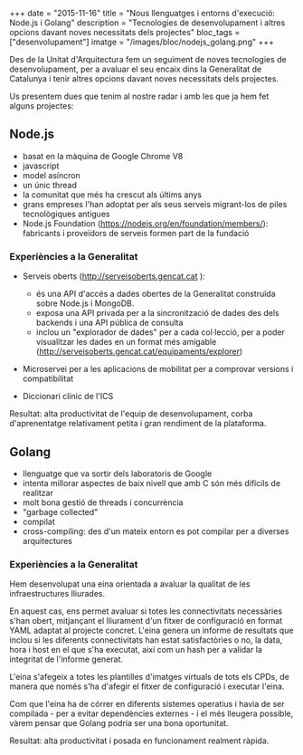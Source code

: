 +++
date        = "2015-11-16"
title       = "Nous llenguatges i entorns d'execució: Node.js i Golang"
description = "Tecnologies de desenvolupament i altres opcions davant noves necessitats dels projectes"
bloc_tags	= ["desenvolupament"]
imatge 		= "/images/bloc/nodejs_golang.png"
+++

Des de la Unitat d'Arquitectura fem un seguiment de noves tecnologies de desenvolupament, per a avaluar el seu encaix dins la Generalitat de Catalunya i tenir altres opcions davant noves necessitats dels projectes. 

Us presentem dues que tenim al nostre radar i amb les que ja hem fet alguns projectes:

## Node.js

* basat en la màquina de Google Chrome V8
* javascript
* model asíncron
* un únic thread
* la comunitat que més ha crescut als últims anys
* grans empreses l'han adoptat per als seus serveis migrant-los de piles tecnològiques antigues
* Node.js Foundation (https://nodejs.org/en/foundation/members/): fabricants i proveïdors de serveis formen part de la fundació


### Experiències a la Generalitat

* Serveis oberts (http://serveisoberts.gencat.cat ): 
	* és una API d'accés a dades obertes de la Generalitat construïda sobre Node.js i MongoDB.  
	* exposa una API privada per a la sincronització de dades des dels backends i una API pública de consulta
	* inclou un "explorador de dades" per a cada col·lecció, per a poder visualitzar les dades en un format més amigable (http://serveisoberts.gencat.cat/equipaments/explorer)

* Microservei per a les aplicacions de mobilitat per a comprovar versions i compatibilitat 

* Diccionari clínic de l'ICS

Resultat: alta productivitat de l'equip de desenvolupament, corba d'aprenentatge relativament petita i gran rendiment de la plataforma.


## Golang

* llenguatge que va sortir dels laboratoris de Google
* intenta millorar aspectes de baix nivell que amb C són més difícils de realitzar
* molt bona gestió de threads i concurrència
* "garbage collected"
* compilat
* cross-compiling: des d'un mateix entorn es pot compilar per a diverses arquitectures

### Experiències a la Generalitat

Hem desenvolupat una eina orientada a avaluar la qualitat de les infraestructures lliurades. 

En aquest cas, ens permet avaluar si totes les connectivitats necessàries s'han obert, mitjançant el lliurament d'un fitxer de configuració en format YAML adaptat al projecte concret. L'eina genera un informe de resultats que inclou si les diferents connectivitats han estat satisfactòries o no, la data, hora i host en el que s'ha executat, així com un hash per a validar la integritat de l'informe generat.

L'eina s'afegeix a totes les plantilles d'imatges virtuals de tots els CPDs, de manera que només s'ha d'afegir el fitxer de configuració i executar l'eina. 

Com que l'eina ha de córrer en diferents sistemes operatius i havia de ser compilada - per a evitar dependències externes - i el més lleugera possible, vàrem pensar que Golang podria ser una bona oportunitat. 

Resultat: alta productivitat i posada en funcionament realment ràpida.

